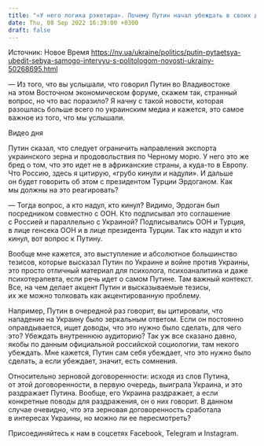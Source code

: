 ```yaml
---
title: "«У него логика рэкетира». Почему Путин начал убеждать в своих действиях самого себя — объясняет политолог"
date: Thu, 08 Sep 2022 16:39:00 +0300
draft: false
---
```

Источник: Новое Время https://nv.ua/ukraine/politics/putin-pytaetsya-ubedit-sebya-samogo-intervyu-s-politologom-novosti-ukrainy-50268695.html


— Из того, что вы услышали, что говорил Путин во Владивостоке на этом Восточном экономическом форуме, скажем так, странный вопрос, но что вас поразило? Я начну с такой новости, которая разошлась больше всего по украинским медиа и кажется, это самое важное из того, что мы услышали.

 Видео дня   

Путин сказал, что следует ограничить направления экспорта украинского зерна и продовольствия по Черному морю. У него это же бред о том, что это идет не в африканские страны, а куда-то в Европу. Что Россию, здесь я цитирую, «грубо кинули и надули». И дальше он будет говорить об этом с президентом Турции Эрдоганом. Как мы должны на это реагировать?

— Тогда вопрос, а кто надул, кто кинул? Видимо, Эрдоган был посредником совместно с ООН. Кто подписывал это соглашение с Россией и параллельно с Украиной? Подписывались ООН и Турция, в лице генсека ООН и в лице президента Турции. Так кто надул и кто кинул, вот вопрос к Путину.

Вообще мне кажется, это выступление и абсолютное большинство тезисов, которые высказал Путин по Украине и войне против Украины, это просто отличный материал для психолога, психоаналитика и даже психотерапевта, если речь идет о самом Путине. Там важный контекст. Все, на чем делает акцент Путин и высказываемые тезисы, их же можно толковать как акцентированную проблему.

Например, Путин в очередной раз говорит, вы цитировали, что нападение на Украину было зеркальным ответом. Если он постоянно оправдывается, ищет доводы, что это нужно было сделать, для чего это? Убеждать внутреннюю аудиторию? Так уж все сказано давно, якобы по данным официальной российской социологии, там некого убеждать. Мне кажется, Путин сам себя убеждает, что это нужно было сделать, а если убеждает, значит, есть сомнения.

Относительно зерновой договоренности: исходя из слов Путина, от этой договоренности, в первую очередь, выиграла Украина, и это раздражает Путина. Вообще, его Украина раздражает, а если конкретные поводы для раздражения, он о них говорит. В данном случае очевидно, что эта зерновая договоренность сработала в интересах Украины, но можно ли ее пересмотреть?

Присоединяйтесь к нам в соцсетях Facebook, Telegram и Instagram.

